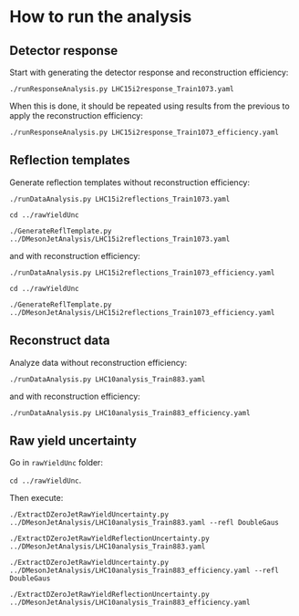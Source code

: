 # How to run the analysis

## Detector response

Start with generating the detector response and reconstruction efficiency:

`./runResponseAnalysis.py LHC15i2response_Train1073.yaml `

When this is done, it should be repeated using results from the previous to apply the reconstruction efficiency:

`./runResponseAnalysis.py LHC15i2response_Train1073_efficiency.yaml`

## Reflection templates

Generate reflection templates without reconstruction efficiency:

`./runDataAnalysis.py LHC15i2reflections_Train1073.yaml`

`cd ../rawYieldUnc`

`./GenerateReflTemplate.py ../DMesonJetAnalysis/LHC15i2reflections_Train1073.yaml`

and with reconstruction efficiency:

`./runDataAnalysis.py LHC15i2reflections_Train1073_efficiency.yaml`

`cd ../rawYieldUnc`

`./GenerateReflTemplate.py ../DMesonJetAnalysis/LHC15i2reflections_Train1073_efficiency.yaml`

## Reconstruct data

Analyze data without reconstruction efficiency:

`./runDataAnalysis.py LHC10analysis_Train883.yaml`

and with reconstruction efficiency:

`./runDataAnalysis.py LHC10analysis_Train883_efficiency.yaml`

## Raw yield uncertainty

Go in `rawYieldUnc` folder:

`cd ../rawYieldUnc`.

Then execute:

`./ExtractDZeroJetRawYieldUncertainty.py ../DMesonJetAnalysis/LHC10analysis_Train883.yaml --refl DoubleGaus`

`./ExtractDZeroJetRawYieldReflectionUncertainty.py ../DMesonJetAnalysis/LHC10analysis_Train883.yaml`

`./ExtractDZeroJetRawYieldUncertainty.py ../DMesonJetAnalysis/LHC10analysis_Train883_efficiency.yaml --refl DoubleGaus`

`./ExtractDZeroJetRawYieldReflectionUncertainty.py ../DMesonJetAnalysis/LHC10analysis_Train883_efficiency.yaml`